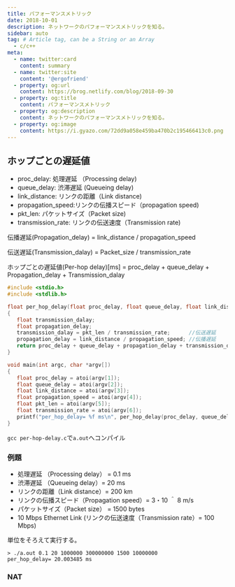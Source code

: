```yaml
---
title: パフォーマンスメトリック
date: 2018-10-01
description: ネットワークのパフォーマンスメトリックを知る。
sidebar: auto
tag: # Article tag, can be a String or an Array
  - c/c++
meta:
  - name: twitter:card
    content: summary
  - name: twitter:site
    content: '@ergofriend'
  - property: og:url
    content: https://brog.netlify.com/blog/2018-09-30
  - property: og:title
    content: パフォーマンスメトリック
  - property: og:description
    content: ネットワークのパフォーマンスメトリックを知る。
  - property: og:image
    content: https://i.gyazo.com/72dd9a058e459ba470b2c195466413c0.png
---
```


## ホップごとの遅延値

- proc_delay: 処理遅延 （Processing delay)
- queue_delay: 渋滞遅延 (Queueing delay)
- link_distance: リンクの距離（Link distance)
- propagation_speed:リンクの伝播スピード（propagation speed)
- pkt_len: パケットサイズ（Packet size)
- transmission_rate: リンクの伝送速度（Transmission rate)

伝播遅延(Propagation_delay) = link_distance / propagation_speed

伝送遅延(Transmission_dalay) = Packet_size / transmission_rate

ホップごとの遅延値(Per-hop delay)[ms] =
proc_delay + queue_delay + Propagation_delay + Transmission_dalay

```c
#include <stdio.h>
#include <stdlib.h>

float per_hop_delay(float proc_delay, float queue_delay, float link_distance, float propagation_speed, float pkt_len, float transmission_rate)
{
   float transmission_dalay;
   float propagation_delay;
   transmission_dalay = pkt_len / transmission_rate;      //伝送遅延
   propagation_delay = link_distance / propagation_speed; //伝播遅延
   return proc_delay + queue_delay + propagation_delay + transmission_dalay;
}

void main(int argc, char *argv[])
{
   float proc_delay = atoi(argv[1]);
   float queue_delay = atoi(argv[2]);
   float link_distance = atoi(argv[3]);
   float propagation_speed = atoi(argv[4]);
   float pkt_len = atoi(argv[5]);
   float transmission_rate = atoi(argv[6]);
   printf("per_hop_delay= %f ms\n", per_hop_delay(proc_delay, queue_delay, link_distance, propagation_speed, pkt_len, transmission_rate));
}
```

`gcc per-hop-delay.c`で`a.out`へコンパイル

### 例題

- 処理遅延 （Processing delay） = 0.1 ms
- 渋滞遅延 （Queueing delay）= 20 ms
- リンクの距離（Link distance）= 200 km
- リンクの伝播スピード（Propagation speed）= 3・10 ＾ 8 m/s
- パケットサイズ（Packet size） = 1500 bytes
- 10 Mbps Ethernet Link (リンクの伝送速度（Transmission rate）= 100 Mbps)

単位をそろえて実行する。

```terminal
> ./a.out 0.1 20 1000000 300000000 1500 10000000
per_hop_delay= 20.003485 ms
```

### NAT
